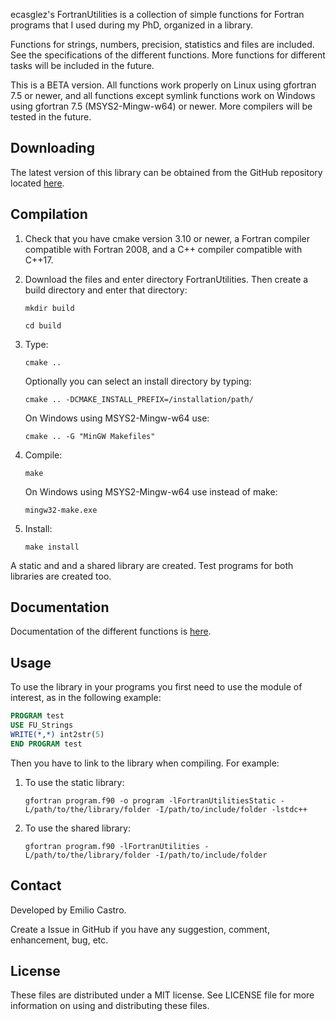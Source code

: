 ecasglez's FortranUtilities is a collection of simple functions for Fortran programs that I used during my PhD, organized in a library.

Functions for strings, numbers, precision, statistics and files are included. See the specifications of the different functions. More functions for different tasks will be included in the future.

This is a BETA version. All functions work properly on Linux using gfortran 7.5 or newer, and all functions except symlink functions work on Windows using gfortran 7.5 (MSYS2-Mingw-w64) or newer. More compilers will be tested in the future.

## Downloading

   The latest version of this library can be obtained from the GitHub repository located [here](https://github.com/ecasglez/FortranUtilities).

## Compilation

1. Check that you have cmake version 3.10 or newer, a Fortran compiler compatible with Fortran 2008, and a C++ compiler compatible with C++17.
2. Download the files and enter directory FortranUtilities. Then create a build directory and enter that directory:

      ```
      mkdir build
      ```

      ```
      cd build
      ```

3. Type:

      ```
      cmake ..
      ```
   
      Optionally you can select an install directory by typing:
   
      ```
      cmake .. -DCMAKE_INSTALL_PREFIX=/installation/path/
      ```

      On Windows using MSYS2-Mingw-w64 use:

      ```
      cmake .. -G "MinGW Makefiles"
      ```


4. Compile:

      ```
      make
      ```

      On Windows using MSYS2-Mingw-w64 use instead of make:

      ```
      mingw32-make.exe
      ```

5. Install:

      ```
      make install
      ```

A static and and a shared library are created. Test programs for both libraries are created too.

## Documentation

Documentation of the different functions is [here](https://ecasglez.github.io/FortranUtilities/).

## Usage

To use the library in your programs you first need to use the module of interest, as in the following example:

```fortran
PROGRAM test
USE FU_Strings
WRITE(*,*) int2str(5)
END PROGRAM test
```

Then you have to link to the library when compiling. For example:

1. To use the static library:

      ```
      gfortran program.f90 -o program -lFortranUtilitiesStatic -L/path/to/the/library/folder -I/path/to/include/folder -lstdc++
      ```

2. To use the shared library:

      ```
      gfortran program.f90 -lFortranUtilities -L/path/to/the/library/folder -I/path/to/include/folder
      ```

## Contact

Developed by Emilio Castro.

Create a Issue in GitHub if you have any suggestion, comment, enhancement, bug, etc.

## License

These files are distributed under a MIT license. See LICENSE file for more information on using and distributing these files.

